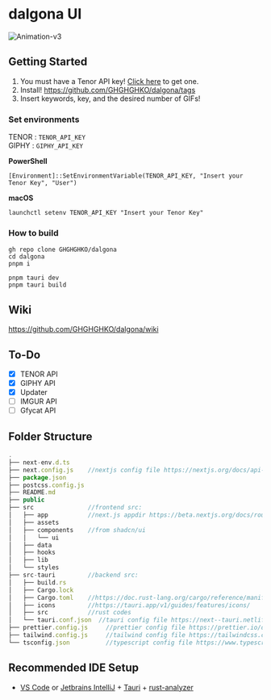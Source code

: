 # dalgona UI
![Animation-v3](https://github.com/GHGHGHKO/dalgona/assets/26823834/fa93cd0c-de46-4bfc-818b-ab98cd4b95df)

## Getting Started

1. You must have a Tenor API key! [Click here](https://developers.google.com/tenor/guides/quickstart#setup) to get one.
2. Install! https://github.com/GHGHGHKO/dalgona/tags
3. Insert keywords, key, and the desired number of GIFs!

### Set environments
TENOR : `TENOR_API_KEY`  
GIPHY : `GIPHY_API_KEY`

**PowerShell**
```shell
[Environment]::SetEnvironmentVariable(TENOR_API_KEY, "Insert your Tenor Key", "User")
```

**macOS**
```shell
launchctl setenv TENOR_API_KEY "Insert your Tenor Key"
```

### How to build

```shell
gh repo clone GHGHGHKO/dalgona
cd dalgona
pnpm i
```

```shell
pnpm tauri dev
pnpm tauri build
```


## Wiki
https://github.com/GHGHGHKO/dalgona/wiki

## To-Do

- [x] TENOR API
- [x] GIPHY API
- [x] Updater
- [ ] IMGUR API
- [ ] Gfycat API

## Folder Structure

```js
.
├── next-env.d.ts
├── next.config.js    //nextjs config file https://nextjs.org/docs/api-reference/next.config.js/introduction
├── package.json
├── postcss.config.js
├── README.md
├── public
├── src               //frontend src:
│   ├── app           //next.js appdir https://beta.nextjs.org/docs/routing/fundamentals
│   ├── assets
│   ├── components    //from shadcn/ui
│   │   └── ui
│   ├── data
│   ├── hooks
│   ├── lib
│   └── styles
├── src-tauri         //backend src:
│   ├── build.rs
│   ├── Cargo.lock
│   ├── Cargo.toml    //https://doc.rust-lang.org/cargo/reference/manifest.html
│   ├── icons         //https://tauri.app/v1/guides/features/icons/
│   ├── src           //rust codes
│   └── tauri.conf.json  //tauri config file https://next--tauri.netlify.app/next/api/config
├── prettier.config.js     //prettier config file https://prettier.io/docs/en/configuration.html
├── tailwind.config.js     //tailwind config file https://tailwindcss.com/docs/configuration
└── tsconfig.json          //typescript config file https://www.typescriptlang.org/docs/handbook/tsconfig-json.html
```

## Recommended IDE Setup

- [VS Code](https://code.visualstudio.com/) or [Jetbrains IntelliJ](https://www.jetbrains.com/ko-kr/idea/download/?section=windows) + [Tauri](https://marketplace.visualstudio.com/items?itemName=tauri-apps.tauri-vscode) + [rust-analyzer](https://marketplace.visualstudio.com/items?itemName=rust-lang.rust-analyzer)
